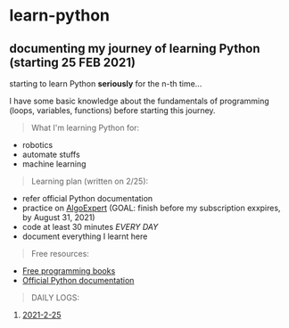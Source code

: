 # learn-python
## documenting my journey of learning Python (starting 25 FEB 2021)

starting to learn Python **seriously** for the n-th time...

I have some basic knowledge about the fundamentals of programming (loops, variables, functions) before starting this journey.

> What I'm learning Python for:
- robotics
- automate stuffs
- machine learning

> Learning plan (written on 2/25):
- refer official Python documentation
- practice on [AlgoExpert](https://www.algoexpert.io/product) (GOAL: finish before my subscription exxpires, by August 31, 2021)
- code at least 30 minutes *EVERY DAY*
- document everything I learnt here

> Free resources:
- [Free programming books](https://github.com/EbookFoundation/free-programming-books/blob/master/books/free-programming-books.md#python)
- [Official Python documentation](https://docs.python.org/3/tutorial/index.html)

> DAILY LOGS:

1. [2021-2-25](https://github.com/weijieyong/learn-python/blob/main/daily-logs/2021-2-25.md)

